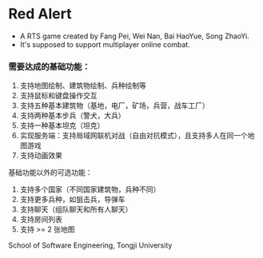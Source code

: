 # Red Alert
* A RTS game created by Fang Pei, Wei Nan, Bai HaoYue, Song ZhaoYi.
* It's supposed to support multiplayer online combat.


### 需要达成的基础功能：
1. 支持地图绘制、建筑物绘制、兵种绘制等
2. 支持鼠标和键盘操作交互
3. 支持五种基本建筑物（基地，电厂，矿场，兵营，战车工厂）
4. 支持两种基本步兵（警犬，大兵）
5. 支持一种基本坦克（坦克）
6. 实现服务端：支持局域网联机对战（自由对抗模式），且支持多人在同一个地图游戏
7. 支持动画效果

基础功能以外的可选功能：
1. 支持多个国家（不同国家建筑物，兵种不同）
2. 支持更多兵种，如狙击兵，导弹车
3. 支持聊天（组队聊天和所有人聊天）
4. 支持房间列表
5. 支持 >= 2 张地图

School of Software Engineering, Tongji University